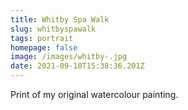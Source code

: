```yaml
---
title: Whitby Spa Walk
slug: whitbyspawalk
tags: portrait
homepage: false
image: /images/whitby-.jpg
date: 2021-09-10T15:38:36.201Z
---
```

Print of my original watercolour painting.
